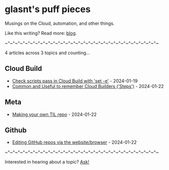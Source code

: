 # glasnt's puff pieces

Musings on the Cloud, automation, and other things. 

Like this writing? Read more: [blog](https://glasnt.com/blog). 

~^~^~^~^~^~^~^~^~^~^~^~^~^~^~^~^~^~^~^~^~^~^~^~^~^~^~^~^~^~^~

<!-- index starts -->
4 articles across 3 topics and counting...

## Cloud Build

* [Check scripts pass in Cloud Build with 'set -e'](https://github.com/glasnt/puff/blob/latest/cloud_build/check_scripts_pass.md) - 2024-01-19
* [Common and Useful to remember Cloud Builders ('Steps')](https://github.com/glasnt/puff/blob/latest/cloud_build/common_step_builders.md) - 2024-01-22

## Meta

* [Making your own TIL repo](https://github.com/glasnt/puff/blob/latest/meta/til_repo.md) - 2024-01-22

## Github

* [Editing GitHub repos via the website/browser](https://github.com/glasnt/puff/blob/latest/github/browser_based_editing.md) - 2024-01-22
<!-- index ends -->

~^~^~^~^~^~^~^~^~^~^~^~^~^~^~^~^~^~^~^~^~^~^~^~^~^~^~^~^~^~^~

Interested in hearing about a topic? [Ask!](https://github.com/glasnt/puff/issues/new)